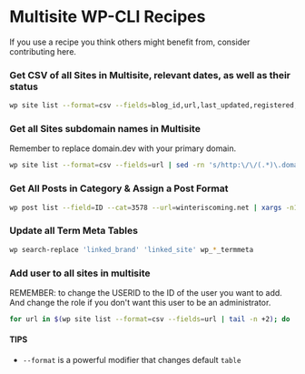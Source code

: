 # Multisite WP-CLI Recipes

If you use a recipe you think others might benefit from, consider contributing here.

### Get CSV of all Sites in Multisite, relevant dates, as well as their status

```bash
wp site list --format=csv --fields=blog_id,url,last_updated,registered,public,archived,deleted,spam,mature
```

### Get all Sites subdomain names in Multisite
Remember to replace domain.dev with your primary domain.
```bash
wp site list --format=csv --fields=url | sed -rn 's/http:\/\/(.*)\.domain.dev\//\1/gp'
```

### Get All Posts in Category & Assign a Post Format
```bash
wp post list --field=ID --cat=3578 --url=winteriscoming.net | xargs -n1 -I {} sh -c 'wp post term set {} post_format post-format-event-preview --url=winteriscoming.net; echo {};'
```

### Update all Term Meta Tables

```bash
wp search-replace 'linked_brand' 'linked_site' wp_*_termmeta
```
### Add user to all sites in multisite 
REMEMBER: to change the USERID to the ID of the user you want to add. And change the role if you don't want this user to be an administrator. 

```bash
for url in $(wp site list --format=csv --fields=url | tail -n +2); do   echo "$url:";   wp user set-role USERID administrator --url=$url; done
```
#### TIPS
* `--format` is a powerful modifier that changes default `table`
